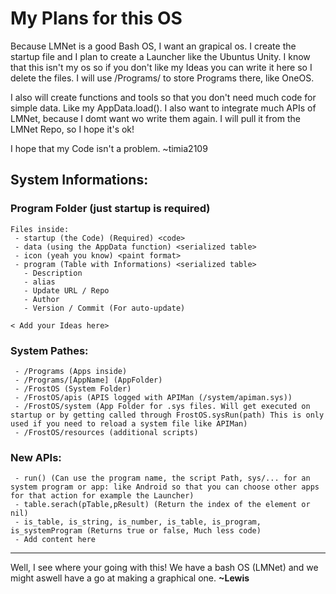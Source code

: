 # My Plans for this OS
Because LMNet is a good Bash OS, I want an grapical os. I create the startup file and I plan to create a Launcher like the Ubuntus Unity.
I know that this isn't my os so if you don't like my Ideas you can write it here so I delete the files. 
I will use /Programs/<Name> to store Programs there, like OneOS. 

I also will create functions and tools so that you don't need much code for simple data. Like my AppData.load(). 
I also want to integrate much APIs of LMNet, because I domt want wo write them again. I will pull it from the LMNet Repo, so I hope it's ok!

I hope that my Code isn't a problem. 
~timia2109

## System Informations:

### Program Folder (just startup is required)
```
Files inside:
 - startup (the Code) (Required) <code>
 - data (using the AppData function) <serialized table>
 - icon (yeah you know) <paint format>
 - program (Table with Informations) <serialized table>
   - Description
   - alias
   - Update URL / Repo
   - Author
   - Version / Commit (For auto-update)
   
< Add your Ideas here>
```

### System Pathes:
```
 - /Programs (Apps inside)
 - /Programs/[AppName] (AppFolder)
 - /FrostOS (System Folder)
 - /FrostOS/apis (APIS logged with APIMan (/system/apiman.sys))
 - /FrostOS/system (App Folder for .sys files. Will get executed on startup or by getting called through FrostOS.sysRun(path) This is only used if you need to reload a system file like APIMan)
 - /FrostOS/resources (additional scripts)
```

### New APIs:
```
 - run() (Can use the program name, the script Path, sys/... for an system program or app: like Android so that you can choose other apps for that action for example the Launcher)
 - table.serach(pTable,pResult) (Return the index of the element or nil)
 - is_table, is_string, is_number, is_table, is_program, is_systemProgram (Returns true or false, Much less code)
 - Add content here
 ```
 
---
Well,
I see where your going with this!
We have a bash OS (LMNet) and we might aswell have a go at making a graphical one.
**~Lewis**
